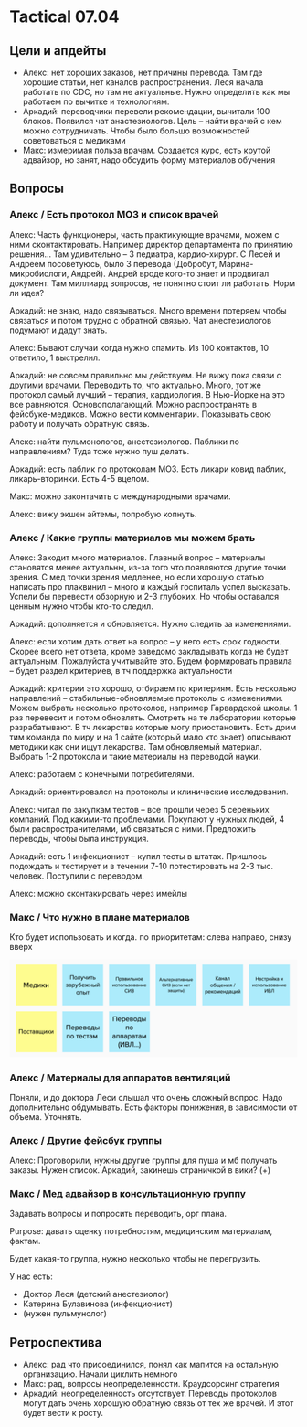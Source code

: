 # Tactical 07.04

## Цели и апдейты

* Алекс: нет хороших заказов, нет причины перевода. Там где хорошие статьи, нет каналов распространения. Леся начала работать по CDC, но там не актуальные. Нужно определить как мы работаем по вычитке и технологиям. 
* Аркадий: переводчики перевели рекомендации, вычитали 100 блоков. Появился чат анастезиологов. Цель – найти врачей с кем можно сотрудничать. Чтобы было большо возможностей советоваться с медиками
* Макс: измеримая польза врачам. Создается курс, есть крутой адвайзор, но занят, надо обсудить форму материалов обучения

## Вопросы

### Алекс / Есть протокол МОЗ и список врачей

Алекс: Часть функционеры, часть практикующие врачами, можем с ними сконтактировать. Например директор департамента по принятию решения... Там удивительно – 3 педиатра, кардио-хирург. С Лесей и Андреем посоветуюсь, было 3 перевода \(Добробут, Марина-микробиологи, Андрей\). Андрей вроде кого-то знает и продвигал документ. Там миллиард вопросов, не понятно стоит ли работать. Норм ли идея?

Аркадий: не знаю, надо связываться. Много времени потеряем чтобы связаться и потом трудно с обратной связью. Чат анестезиологов подумают и дадут знать.

Алекс: Бывают случаи когда нужно спамить. Из 100 контактов, 10 ответило, 1 выстрелил.

Аркадий: не совсем правильно мы действуем. Не вижу пока связи с другими врачами. Переводить то, что актуально. Много, тот же протокол самый лучший – терапия, кардиология. В Нью-Йорке на это все равняются. Основополагающий. Можно распространять в фейсбуке-медиков. Можно вести комментарии. Показывать свою работу и получать обратную связь.

Алекс: найти пульмонологов, анестезиологов. Паблики по направлениям? Туда тоже нужно пуш делать.

Аркадий: есть паблик по протоколам МОЗ. Есть ликари ковид паблик, ликарь-вторинки. Есть 4-5 вцелом.

Макс: можно законтачить с международными врачами.

Алекс: вижу экшен айтемы, попробую копнуть.

### Алекс / Какие группы материалов мы можем брать

Алекс: Заходит много материалов. Главный вопрос – материалы становятся менее актуальны, из-за того что появляются другие точки зрения. С мед точки зрения медленее, но если хорошую статью написать про плаквинил – много и каждый госпиталь успел высказать. Успели бы перевести обзорную и 2-3 глубоких. Но чтобы оставался ценным нужно чтобы кто-то следил.

Аркадий: дополняется и обновляется. Нужно следить за изменениями.

Алекс: если хотим дать ответ на вопрос – у него есть срок годности. Скорее всего нет ответа, кроме заведомо закладывать когда не будет актуальным. Пожалуйста учитывайте это. Будем формировать правила – будет раздел критериев, в тч поддержка актуальности

Аркадий: критерии это хорошо, отбираем по критериям. Есть несколько направлений – стабильные-обновляемые протоколы с изменениями. Можем выбрать несколько протоколов, например Гарвардской школы. 1 раз перевесит  и потом обновлять. Смотреть на те лаборатории которые разрабатывают. В тч лекарства которые могу приостановить. Есть дрим тим команда по миру и на 1 сайте \(который мало кто знает\) описывают методики как они ищут лекарства. Там обновляемый материал. Выбрать 1-2 протокола и такие материалы на переводой науки.

Алекс: работаем с конечными потребителями.

Аркадий: ориентировался на протоколы и клинические исследования. 

Алекс: читал по закупкам тестов – все прошли через 5 сереньких компаний. Под какими-то проблемами. Покупают у нужных людей, 4 были распространителями, мб связаться с ними. Предложить переводы, чтобы была инструкция. 

Аркадий: есть 1 инфекционист – купил тесты в штатах. Пришлось подождать и тестирует и в течении 7-10 потестировать на 2-3 тыс. человек. Поступили с переводом.

Алекс: можно сконтакировать через имейлы

### Макс / Что нужно в плане материалов

Кто будет использовать и когда. по приоритетам: слева направо, снизу вверх

![](../../.gitbook/assets/image%20%2830%29.png)

### Алекс / Материалы для аппаратов вентиляций

Поняли, и до доктора Леси слышал что очень сложный вопрос. Надо дополнительно обдумывать. Есть факторы понижения, в зависимости от объема. Уточнять.

### Алекс / Другие фейсбук группы

Алекс: Проговорили, нужны другие группы для пуша и мб получать заказы. Нужен список. Аркадий, закинешь страничкой в вики? \(+\)

### Макс / Мед адвайзор в консультационную группу

Задавать вопросы и попросить переводить, орг плана. 

Purpose: давать оценку потребностям, медицинским материалам, фактам.

Будет какая-то группа, нужно несколько чтобы не перегрузить.

У нас есть:

* Доктор Леся \(детский анестезиолог\)
* Катерина Булавинова \(инфекционист\)
* \(нужен пульмунолог\)

## Ретроспектива

* Алекс: рад что присоединился, понял как мапится на остальную организацию. Начали циклить немного
* Макс: рад, вопросы неопределенности. Краудсорсинг стратегия
* Аркадий: неопределенность отсутствует. Переводы протоколов могут дать очень хорошую обратную связь от тех же врачей. И этот будет вести к росту. 

